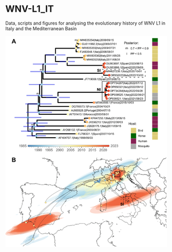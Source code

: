# WNV-L1_IT
Data, scripts and figures for analysing the evolutionary history of WNV L1 in Italy and the Mediterranean Basin

<img src="./plots/Fig3wnvL1_ita.png" width=600>
